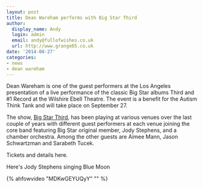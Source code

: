 ```yaml
---
layout: post
title: Dean Wareham performs with Big Star Third
author:
  display_name: Andy
  login: admin
  email: andy@fullofwishes.co.uk
  url: http://www.grange85.co.uk
date: '2014-08-27'
categories:
- news
- dean wareham
---
```

<p>Dean Wareham is one of the guest performers at the Los Angeles presentation of a live performance of the classic Big Star albums Third and #1 Record at the Wilshire Ebell Theatre. The event is a benefit for the Autism Think Tank and will take place on September 27.</p>
<p>The show, <a href="http://bigstarthird.com/">Big Star Third</a>, has been playing at various venues over the last couple of years with different guest performers at each venue joining the core band featuring Big Star original member, Jody Stephens, and a chamber orchestra. Among the other guests are Aimee Mann, Jason Schwartzman and Sarabeth Tucek.</p>
<p>Tickets and details here.</p>
<p>Here's Jody Stephens singing Blue Moon<br />

{% ahfowvideo "MDKwGEYUQyY" "" %}

